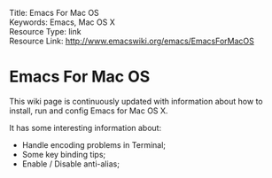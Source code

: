 Title: Emacs For Mac OS  
Keywords: Emacs, Mac OS X  
Resource Type: link  
Resource Link: http://www.emacswiki.org/emacs/EmacsForMacOS  

# Emacs For Mac OS

This wiki page is continuously updated with information about how to install, run and config Emacs for Mac OS X.

It has some interesting information about:
- Handle encoding problems in Terminal;
- Some key binding tips;
- Enable / Disable anti-alias;
